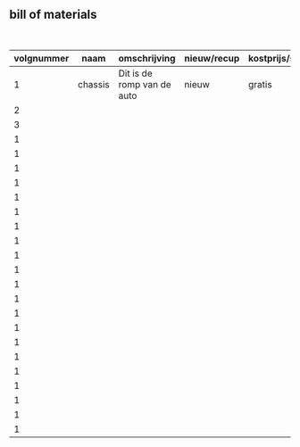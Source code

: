 ## bill of materials
<br />

|volgnummer|naam|omschrijving|nieuw/recup|kostprijs/stuk|aantal|subtotaal|
|----------|----|------------|-----------|---------|------|---------|
|         1|  chassis  |    Dit is de romp van de auto        |   nieuw        |     gratis    |    1  |     1    |
|         2|    |            |           |         |      |         |
|         3|    |            |           |         |      |         |
|         1|    |            |           |         |      |         |
|         1|    |            |           |         |      |         |
|         1|    |            |           |         |      |         |
|         1|    |            |           |         |      |         |
|         1|    |            |           |         |      |         |
|         1|    |            |           |         |      |         |
|         1|    |            |           |         |      |         |
|         1|    |            |           |         |      |         |
|         1|    |            |           |         |      |         |
|         1|    |            |           |         |      |         |
|         1|    |            |           |         |      |         |
|         1|    |            |           |         |      |         |
|         1|    |            |           |         |      |         |
|         1|    |            |           |         |      |         |
|         1|    |            |           |         |      |         |
|         1|    |            |           |         |      |         |
|         1|    |            |           |         |      |         |
|         1|    |            |           |         |      |         |
|         1|    |            |           |         |      |         |
|         1|    |            |           |         |      |         |
|         1|    |            |           |         |      |         |
